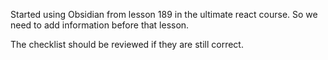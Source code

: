 Started using Obsidian from lesson 189 in the ultimate react course. So we need to add information before that lesson.

The checklist should be reviewed if they are still correct.